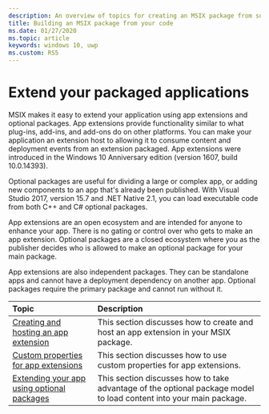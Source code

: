 ```yaml
---
description: An overview of topics for creating an MSIX package from source code.
title: Building an MSIX package from your code 
ms.date: 01/27/2020
ms.topic: article
keywords: windows 10, uwp
ms.custom: RS5
---
```


# Extend your packaged applications

MSIX makes it easy to extend your application using app extensions and optional packages. App extensions provide functionality similar to what plug-ins, add-ins, and add-ons do on other platforms. You can make your application an extension host to allowing it to consume content and deployment events from an extension packaged. App extensions were introduced in the Windows 10 Anniversary edition (version 1607, build 10.0.14393).

Optional packages are useful for dividing a large or complex app, or adding new components to an app that's already been published. With Visual Studio 2017, version 15.7 and .NET Native 2.1, you can load executable code from both C++ and C# optional packages.

App extensions are an open ecosystem and are intended for anyone to enhance your app. There is no gating or control over who gets to make an app extension. Optional packages are a closed ecosystem where you as the publisher decides who is allowed to make an optional package for your main package.

App extensions are also independent packages. They can be standalone apps and cannot have a deployment dependency on another app.  Optional packages require the primary package and cannot run without it.

|Topic| Description |
|:---|:---|
|[Creating and hosting an app extension](/windows/uwp/launch-resume/how-to-create-an-extension?context=%252fwindows%252fmsix%252frender)|This section discusses how to create and host an app extension in your MSIX package. |
[Custom properties for app extensions](custom-props-app-extensions.md)|This section discusses how to use custom properties for app extensions. |
|[Extending your app using optional packages](../package/optional-packages-with-executable-code.md)| This section discusses how to take advantage of the optional package model to load content into your main package. |
